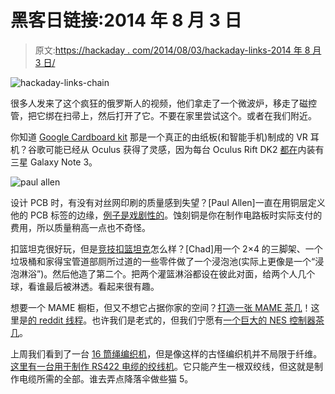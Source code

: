 # 黑客日链接:2014 年 8 月 3 日

> 原文:[https://hackaday . com/2014/08/03/hackaday-links-2014 年 8 月 3 日/](https://hackaday.com/2014/08/03/hackaday-links-august-3-2014/)

![hackaday-links-chain](../Images/da184e9bde007f88b719f5aafc440574.png)

很多人发来了这个疯狂的俄罗斯人的视频，他们拿走了一个微波炉，移走了磁控管，把它绑在扫帚上，然后打开了它。不要在家里尝试这个。或者在我们附近。

你知道 [Google Cardboard kit](http://hackaday.com/2014/07/12/google-cardboard-vr-kit-for-under-15/) 那是一个真正的由纸板(和智能手机)制成的 VR 耳机？谷歌可能已经从 Oculus 获得了灵感，因为每台 Oculus Rift DK2 [都在](https://www.ifixit.com/Teardown/Oculus+Rift+Development+Kit+2+Teardown/27613#s67542)内装有三星 Galaxy Note 3。

![paul allen](../Images/c2e82061dcc7cf368cb9e219fdf6ecb0.png)

设计 PCB 时，有没有对丝网印刷的质量感到失望？[Paul Allen]一直在用铜层定义他的 PCB 标签的边缘，[例子是戏剧性的](http://www.paulallenengineering.com/blog/ugly-labeling-fix)。蚀刻铜是你在制作电路板时实际支付的费用，所以质量稍高一点也不奇怪。

扣篮坦克很好玩，但是[竞技扣篮坦克](https://www.youtube.com/watch?v=lCw-JRHB1QU)怎么样？[Chad]用一个 2×4 的三脚架、一个垃圾桶和家得宝管道部厕所过道的一些零件做了一个浸泡池(实际上更像是一个“浸泡淋浴”)。然后他造了第二个。把两个灌篮淋浴都设在彼此对面，给两个人几个球，看谁最后被淋透。看起来很有趣。

想要一个 MAME 橱柜，但又不想它占据你家的空间？[打造一张 MAME 茶几](https://imgur.com/a/07iCF)！这里是[的 reddit 线程](http://www.reddit.com/r/DIY/comments/2cf5t8/diy_arcade_coffee_table/)。也许我们是老式的，但我们宁愿有[一个巨大的 NES 控制器茶几](http://hackaday.com/2013/09/18/functional-nes-controller-coffee-table/)。

上周我们看到了一台 [16 筒绳编织机](http://hackaday.com/2014/07/29/16-bobbin-rope-braiding-machine-inspired-by-surplus-store-find/)，但是像这样的古怪编织机并不局限于纤维。[这里有一台用于制作 RS422 电缆的绞线机](https://www.youtube.com/watch?v=7Mv39F4ltqE)。它只能产生一根双绞线，但这就是制作电缆所需的全部。谁去弄点降落伞做些猫 5。